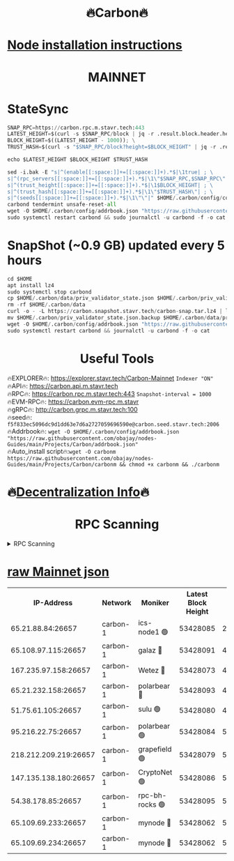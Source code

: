 <h1 align="center"> 🔥Carbon🔥</h1>

[Node installation instructions](https://github.com/obajay/nodes-Guides/tree/main/Projects/Carbon)
=
<h1 align="center"> MAINNET</h1>

# StateSync
```python
SNAP_RPC=https://carbon.rpc.m.stavr.tech:443
LATEST_HEIGHT=$(curl -s $SNAP_RPC/block | jq -r .result.block.header.height); \
BLOCK_HEIGHT=$((LATEST_HEIGHT - 1000)); \
TRUST_HASH=$(curl -s "$SNAP_RPC/block?height=$BLOCK_HEIGHT" | jq -r .result.block_id.hash)

echo $LATEST_HEIGHT $BLOCK_HEIGHT $TRUST_HASH

sed -i.bak -E "s|^(enable[[:space:]]+=[[:space:]]+).*$|\1true| ; \
s|^(rpc_servers[[:space:]]+=[[:space:]]+).*$|\1\"$SNAP_RPC,$SNAP_RPC\"| ; \
s|^(trust_height[[:space:]]+=[[:space:]]+).*$|\1$BLOCK_HEIGHT| ; \
s|^(trust_hash[[:space:]]+=[[:space:]]+).*$|\1\"$TRUST_HASH\"| ; \
s|^(seeds[[:space:]]+=[[:space:]]+).*$|\1\"\"|" $HOME/.carbon/config/config.toml
carbond tendermint unsafe-reset-all
wget -O $HOME/.carbon/config/addrbook.json "https://raw.githubusercontent.com/obajay/nodes-Guides/main/Projects/Carbon/addrbook.json"
sudo systemctl restart carbond && sudo journalctl -u carbond -f -o cat
```
# SnapShot (~0.9 GB) updated every 5 hours
```python
cd $HOME
apt install lz4
sudo systemctl stop carbond
cp $HOME/.carbon/data/priv_validator_state.json $HOME/.carbon/priv_validator_state.json.backup
rm -rf $HOME/.carbon/data
curl -o - -L https://carbon.snapshot.stavr.tech/carbon-snap.tar.lz4 | lz4 -c -d - | tar -x -C $HOME/.carbon --strip-components 2
mv $HOME/.carbon/priv_validator_state.json.backup $HOME/.carbon/data/priv_validator_state.json
wget -O $HOME/.carbon/config/addrbook.json "https://raw.githubusercontent.com/obajay/nodes-Guides/main/Projects/Carbon/addrbook.json"
sudo systemctl restart carbond && journalctl -u carbond -f -o cat
```

 <h1 align="center"> Useful Tools</h1>

🔥EXPLORER🔥:     https://explorer.stavr.tech/Carbon-Mainnet        `Indexer "ON"` \
🔥API🔥:          https://carbon.api.m.stavr.tech \
🔥RPC🔥:          https://carbon.rpc.m.stavr.tech:443              `Snapshot-interval = 1000` \
🔥EVM-RPC🔥:      https://carbon.evm-rpc.m.stavr \
🔥gRPC🔥:         http://carbon.grpc.m.stavr.tech:100 \
🔥seed🔥:      `f5f833ec5096dc9d1dd63e7d6a2727059696590e@carbon.seed.stavr.tech:2006` \
🔥Addrbook🔥:  `wget -O $HOME/.carbon/config/addrbook.json "https://raw.githubusercontent.com/obajay/nodes-Guides/main/Projects/Carbon/addrbook.json"` \
🔥Auto_install script🔥:`wget -O carbonm https://raw.githubusercontent.com/obajay/nodes-Guides/main/Projects/Carbon/carbonm && chmod +x carbonm && ./carbonm`

🔥[Decentralization Info](https://github.com/obajay/StateSync-snapshots/tree/main/Projects/Carbon/Decentralization)🔥
=
<h1 align="center"> RPC Scanning</h1>

<details>
<summary>RPC Scanning</summary>

<h2 align="center"> We scan nodes in real time every 4 hours. And we provide the final result of RPC endpoints.
We cannot influence the operation of these nodes in any way. </h2>


```python
If Voting Power is higher than 0 --> then the Node is a validator of the network and may be subject to attack and be a potential threat to the chain.
```
```python
We marked such validators with a red symbol
```

</details>

[raw Mainnet json](https://rpc-check.carbonm.stavr.tech/carbonm/rpc-carbonm-result.json)
=


<table><tr><th>IP-Address</th><th>Network</th><th>Moniker</th><th>Latest Block Height</th><th>Earliest Block Height</th><th>Catching Up</th><th>Tx Index</th><th>Voting Power</th><th>Scan Time</th></tr><tr><td>65.21.88.84:26657</td><td>carbon-1</td><td>ics-node1 🟢</td><td>53428085</td><td>21164241</td><td>False</td><td>off</td><td>0</td><td>2024-02-08T22:09:53.836850445UTC</td></tr><tr><td>65.108.97.115:26657</td><td>carbon-1</td><td>galaz 🔴</td><td>53428091</td><td>47374001</td><td>False</td><td>on</td><td>11245223645</td><td>2024-02-08T22:10:04.711630684UTC</td></tr><tr><td>167.235.97.158:26657</td><td>carbon-1</td><td>Wetez 🔴</td><td>53428073</td><td>48067570</td><td>False</td><td>on</td><td>1331886585</td><td>2024-02-08T22:09:28.620456438UTC</td></tr><tr><td>65.21.232.158:26657</td><td>carbon-1</td><td>polarbear 🔴</td><td>53428093</td><td>48126001</td><td>False</td><td>on</td><td>10991777834</td><td>2024-02-08T22:10:13.243631172UTC</td></tr><tr><td>51.75.61.105:26657</td><td>carbon-1</td><td>sulu 🟢</td><td>53428080</td><td>48742001</td><td>False</td><td>on</td><td>0</td><td>2024-02-08T22:09:44.879917770UTC</td></tr><tr><td>95.216.22.75:26657</td><td>carbon-1</td><td>polarbear 🟢</td><td>53428084</td><td>52338001</td><td>False</td><td>on</td><td>0</td><td>2024-02-08T22:09:51.340341345UTC</td></tr><tr><td>218.212.209.219:26657</td><td>carbon-1</td><td>grapefield 🟢</td><td>53428079</td><td>52371001</td><td>False</td><td>on</td><td>0</td><td>2024-02-08T22:09:42.486977415UTC</td></tr><tr><td>147.135.138.180:26657</td><td>carbon-1</td><td>CryptoNet 🟢</td><td>53428086</td><td>52934001</td><td>False</td><td>on</td><td>0</td><td>2024-02-08T22:09:56.168300104UTC</td></tr><tr><td>54.38.178.85:26657</td><td>carbon-1</td><td>rpc-bh-rocks 🟢</td><td>53428095</td><td>53130001</td><td>False</td><td>on</td><td>0</td><td>2024-02-08T22:10:17.623212941UTC</td></tr><tr><td>65.109.69.233:26657</td><td>carbon-1</td><td>mynode 🔴</td><td>53428062</td><td>53160001</td><td>False</td><td>off</td><td>8708948714</td><td>2024-02-08T22:09:07.502356296UTC</td></tr><tr><td>65.109.69.234:26657</td><td>carbon-1</td><td>mynode 🔴</td><td>53428062</td><td>53160001</td><td>False</td><td>off</td><td>12840375213</td><td>2024-02-08T22:09:07.834005391UTC</td></tr></table>

